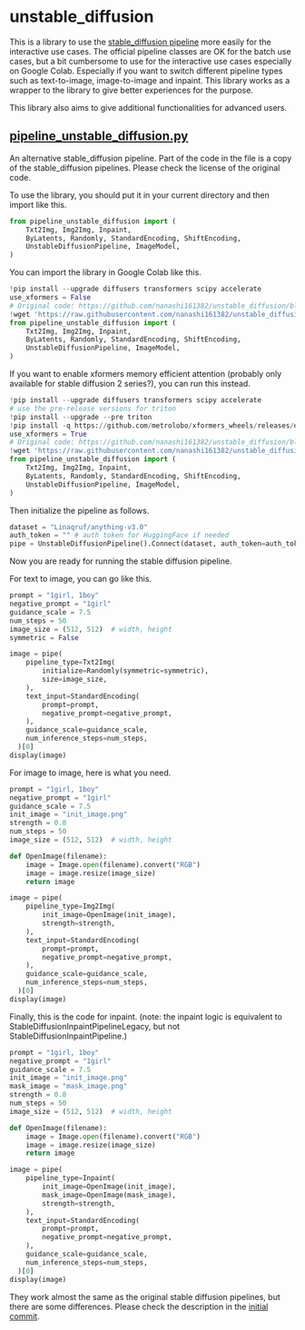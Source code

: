 # unstable_diffusion

This is a library to use the [stable_diffusion pipeline](https://github.com/huggingface/diffusers/tree/main/src/diffusers/pipelines/stable_diffusion) more easily for the interactive use cases. The official pipeline classes are OK for the batch use cases, but a bit cumbersome to use for the interactive use cases especially on Google Colab. Especially if you want to switch different pipeline types such as text-to-image, image-to-image and inpaint. This library works as a wrapper to the library to give better experiences for the purpose.

This library also aims to give additional functionalities for advanced users.

## [pipeline_unstable_diffusion.py](pipeline_unstable_diffusion.py)

An alternative stable_diffusion pipeline. Part of the code in the file is a copy of the stable_diffusion pipelines. Please check the license of the original code.

To use the library, you should put it in your current directory and then import like this.

```python
from pipeline_unstable_diffusion import (
    Txt2Img, Img2Img, Inpaint,
    ByLatents, Randomly, StandardEncoding, ShiftEncoding,
    UnstableDiffusionPipeline, ImageModel,
)
```

You can import the library in Google Colab like this.

```python
!pip install --upgrade diffusers transformers scipy accelerate
use_xformers = False
# Original code: https://github.com/nanashi161382/unstable_diffusion/blob/main/pipeline_unstable_diffusion.py
!wget 'https://raw.githubusercontent.com/nanashi161382/unstable_diffusion/main/pipeline_unstable_diffusion.py'
from pipeline_unstable_diffusion import (
    Txt2Img, Img2Img, Inpaint,
    ByLatents, Randomly, StandardEncoding, ShiftEncoding,
    UnstableDiffusionPipeline, ImageModel,
)
```

If you want to enable xformers memory efficient attention (probably only available for stable diffusion 2 series?), you can run this instead.
```python
!pip install --upgrade diffusers transformers scipy accelerate
# use the pre-release versions for triton
!pip install --upgrade --pre triton
!pip install -q https://github.com/metrolobo/xformers_wheels/releases/download/1d31a3ac_various_6/xformers-0.0.14.dev0-cp37-cp37m-linux_x86_64.whl
use_xformers = True
# Original code: https://github.com/nanashi161382/unstable_diffusion/blob/main/pipeline_unstable_diffusion.py
!wget 'https://raw.githubusercontent.com/nanashi161382/unstable_diffusion/main/pipeline_unstable_diffusion.py'
from pipeline_unstable_diffusion import (
    Txt2Img, Img2Img, Inpaint,
    ByLatents, Randomly, StandardEncoding, ShiftEncoding,
    UnstableDiffusionPipeline, ImageModel,
)
```

Then initialize the pipeline as follows.

```python
dataset = "Linaqruf/anything-v3.0"
auth_token = "" # auth token for HuggingFace if needed
pipe = UnstableDiffusionPipeline().Connect(dataset, auth_token=auth_token, use_xformers=use_xformers)
```

Now you are ready for running the stable diffusion pipeline.

For text to image, you can go like this.

```python
prompt = "1girl, 1boy"
negative_prompt = "1girl"
guidance_scale = 7.5
num_steps = 50
image_size = (512, 512)  # width, height
symmetric = False

image = pipe(
    pipeline_type=Txt2Img(
        initialize=Randomly(symmetric=symmetric),
        size=image_size,
    ),
    text_input=StandardEncoding(
        prompt=prompt,
        negative_prompt=negative_prompt,
    ),
    guidance_scale=guidance_scale,
    num_inference_steps=num_steps,
  )[0]
display(image)
```

For image to image, here is what you need.

```python
prompt = "1girl, 1boy"
negative_prompt = "1girl"
guidance_scale = 7.5
init_image = "init_image.png"
strength = 0.8
num_steps = 50
image_size = (512, 512)  # width, height

def OpenImage(filename):
    image = Image.open(filename).convert("RGB")
    image = image.resize(image_size)
    return image

image = pipe(
    pipeline_type=Img2Img(
        init_image=OpenImage(init_image),
        strength=strength,
    ),
    text_input=StandardEncoding(
        prompt=prompt,
        negative_prompt=negative_prompt,
    ),
    guidance_scale=guidance_scale,
    num_inference_steps=num_steps,
  )[0]
display(image)
```

Finally, this is the code for inpaint. (note: the inpaint logic is equivalent to StableDiffusionInpaintPipelineLegacy, but not StableDiffusionInpaintPipeline.)

```python
prompt = "1girl, 1boy"
negative_prompt = "1girl"
guidance_scale = 7.5
init_image = "init_image.png"
mask_image = "mask_image.png"
strength = 0.8
num_steps = 50
image_size = (512, 512)  # width, height

def OpenImage(filename):
    image = Image.open(filename).convert("RGB")
    image = image.resize(image_size)
    return image

image = pipe(
    pipeline_type=Inpaint(
        init_image=OpenImage(init_image),
        mask_image=OpenImage(mask_image),
        strength=strength,
    ),
    text_input=StandardEncoding(
        prompt=prompt,
        negative_prompt=negative_prompt,
    ),
    guidance_scale=guidance_scale,
    num_inference_steps=num_steps,
  )[0]
display(image)
```

They work almost the same as the original stable diffusion pipelines, but there are some differences.
Please check the description in the [initial commit](https://github.com/nanashi161382/unstable_diffusion/commit/7c94b3c74e7a23375e4158b54b85bbc6630302bf).
